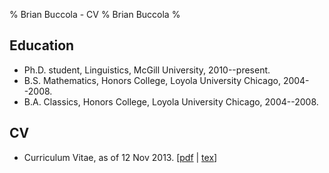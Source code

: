 % Brian Buccola - CV
% Brian Buccola
%

Education
---------

- Ph.D. student, Linguistics, McGill University, 2010--present.
- B.S. Mathematics, Honors College, Loyola University Chicago, 2004--2008.
- B.A. Classics, Honors College, Loyola University Chicago, 2004--2008.

CV
---

- Curriculum Vitae, as of 12 Nov 2013. [[pdf][cv-pdf] | [tex][cv-tex]]

[cv-pdf]:
    files/buccola-cv.pdf
    "Brian's CV"
[cv-tex]:
    https://github.com/brianbuccola/cv/raw/master/buccola-cv.tex
    "Brian's CV (source)"
